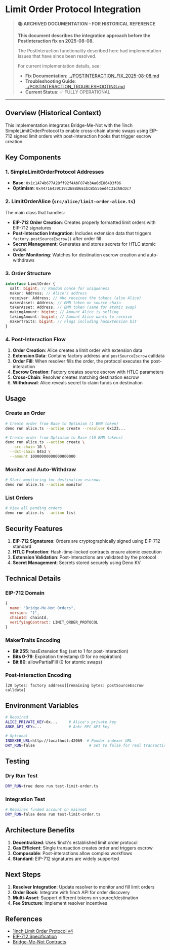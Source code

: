 # Limit Order Protocol Integration

> **📚 ARCHIVED DOCUMENTATION - FOR HISTORICAL REFERENCE**
>
> **This document describes the integration approach before the PostInteraction
> fix on 2025-08-08.**
>
> The PostInteraction functionality described here had implementation issues
> that have since been resolved.
>
> For current implementation details, see:
>
> - **Fix Documentation**:
>   [../POSTINTERACTION_FIX_2025-08-08.md](../POSTINTERACTION_FIX_2025-08-08.md)
> - **Troubleshooting Guide**:
>   [../POSTINTERACTION_TROUBLESHOOTING.md](../POSTINTERACTION_TROUBLESHOOTING.md)
> - **Current Status**: ✅ FULLY OPERATIONAL

---

## Overview (Historical Context)

This implementation integrates Bridge-Me-Not with the 1inch
SimpleLimitOrderProtocol to enable cross-chain atomic swaps using EIP-712 signed
limit orders with post-interaction hooks that trigger escrow creation.

## Key Components

### 1. SimpleLimitOrderProtocol Addresses

- **Base**: `0x1c1A74b677A28ff92f4AbF874b3Aa6dE864D3f06`
- **Optimism**: `0x44716439C19c2E8BD6E1bCB5556ed4C31dA8cDc7`

### 2. LimitOrderAlice (`src/alice/limit-order-alice.ts`)

The main class that handles:

- **EIP-712 Order Creation**: Creates properly formatted limit orders with
  EIP-712 signatures
- **Post-Interaction Integration**: Includes extension data that triggers
  `factory.postSourceEscrow()` after order fill
- **Secret Management**: Generates and stores secrets for HTLC atomic swaps
- **Order Monitoring**: Watches for destination escrow creation and
  auto-withdraws

### 3. Order Structure

```typescript
interface LimitOrder {
  salt: bigint; // Random nonce for uniqueness
  maker: Address; // Alice's address
  receiver: Address; // Who receives the tokens (also Alice)
  makerAsset: Address; // BMN token on source chain
  takerAsset: Address; // BMN token (same for atomic swap)
  makingAmount: bigint; // Amount Alice is selling
  takingAmount: bigint; // Amount Alice wants to receive
  makerTraits: bigint; // Flags including hasExtension bit
}
```

### 4. Post-Interaction Flow

1. **Order Creation**: Alice creates a limit order with extension data
2. **Extension Data**: Contains factory address and `postSourceEscrow` calldata
3. **Order Fill**: When resolver fills the order, the protocol executes the
   post-interaction
4. **Escrow Creation**: Factory creates source escrow with HTLC parameters
5. **Cross-Chain**: Resolver creates matching destination escrow
6. **Withdrawal**: Alice reveals secret to claim funds on destination

## Usage

### Create an Order

```bash
# Create order from Base to Optimism (1 BMN token)
deno run alice.ts --action create --resolver 0x123...

# Create order from Optimism to Base (10 BMN tokens)
deno run alice.ts --action create \
  --src-chain 10 \
  --dst-chain 8453 \
  --amount 10000000000000000000
```

### Monitor and Auto-Withdraw

```bash
# Start monitoring for destination escrows
deno run alice.ts --action monitor
```

### List Orders

```bash
# View all pending orders
deno run alice.ts --action list
```

## Security Features

1. **EIP-712 Signatures**: Orders are cryptographically signed using EIP-712
   standard
2. **HTLC Protection**: Hash-time-locked contracts ensure atomic execution
3. **Extension Validation**: Post-interactions are validated by the protocol
4. **Secret Management**: Secrets stored securely using Deno KV

## Technical Details

### EIP-712 Domain

```javascript
{
  name: "Bridge-Me-Not Orders",
  version: "1",
  chainId: chainId,
  verifyingContract: LIMIT_ORDER_PROTOCOL
}
```

### MakerTraits Encoding

- **Bit 255**: hasExtension flag (set to 1 for post-interaction)
- **Bits 0-79**: Expiration timestamp (0 for no expiration)
- **Bit 80**: allowPartialFill (0 for atomic swaps)

### Post-Interaction Encoding

```
[20 bytes: factory address][remaining bytes: postSourceEscrow calldata]
```

## Environment Variables

```bash
# Required
ALICE_PRIVATE_KEY=0x...     # Alice's private key
ANKR_API_KEY=...            # Ankr RPC API key

# Optional
INDEXER_URL=http://localhost:42069  # Ponder indexer URL
DRY_RUN=false                        # Set to false for real transactions
```

## Testing

### Dry Run Test

```bash
DRY_RUN=true deno run test-limit-order.ts
```

### Integration Test

```bash
# Requires funded account on mainnet
DRY_RUN=false deno run test-limit-order.ts
```

## Architecture Benefits

1. **Decentralized**: Uses 1inch's established limit order protocol
2. **Gas Efficient**: Single transaction creates order and triggers escrow
3. **Composable**: Post-interactions allow complex workflows
4. **Standard**: EIP-712 signatures are widely supported

## Next Steps

1. **Resolver Integration**: Update resolver to monitor and fill limit orders
2. **Order Book**: Integrate with 1inch API for order discovery
3. **Multi-Asset**: Support different tokens on source/destination
4. **Fee Structure**: Implement resolver incentives

## References

- [1inch Limit Order Protocol v4](https://docs.1inch.io/docs/limit-order-protocol/introduction)
- [EIP-712 Specification](https://eips.ethereum.org/EIPS/eip-712)
- [Bridge-Me-Not Contracts](https://github.com/bridge-me-not/bmn-evm-contracts)
